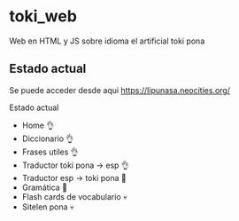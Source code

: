 # toki_web
Web en HTML y JS sobre idioma el artificial toki pona

## Estado actual
Se puede acceder desde aqui https://lipunasa.neocities.org/ 

Estado actual
- Home 👌
- Diccionario 👌
- Frases utiles 👌
- Traductor toki pona -> esp 👌
- Traductor esp -> toki pona 🔨
- Gramática 🔨
- Flash cards de vocabulario 💀
- Sitelen pona 💀